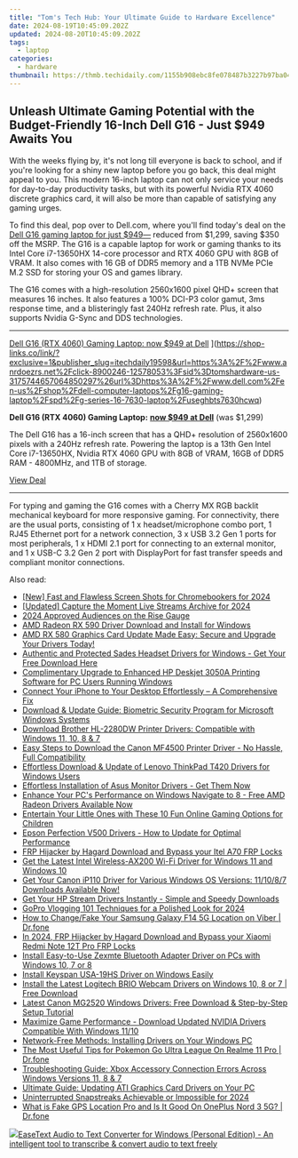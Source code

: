 ```yaml
---
title: "Tom's Tech Hub: Your Ultimate Guide to Hardware Excellence"
date: 2024-08-19T10:45:09.202Z
updated: 2024-08-20T10:45:09.202Z
tags:
  - laptop
categories:
  - hardware
thumbnail: https://thmb.techidaily.com/1155b908ebc8fe078487b3227b97ba044636fc4713be9d07ea00e7f8a9937936.jpeg
---
```


## Unleash Ultimate Gaming Potential with the Budget-Friendly 16-Inch Dell G16 - Just $949 Awaits You

With the weeks flying by, it's not long till everyone is back to school, and if you're looking for a shiny new laptop before you go back, this deal might appeal to you. This modern 16-inch laptop can not only service your needs for day-to-day productivity tasks, but with its powerful Nvidia RTX 4060 discrete graphics card, it will also be more than capable of satisfying any gaming urges.

 To find this deal, pop over to Dell.com, where you'll find today's deal on the [Dell G16 gaming laptop for just $949—](https://shop-links.co/link/?exclusive=1&publisher_slug=itechdaily19598&url=https%3A%2F%2Fwww.anrdoezrs.net%2Fclick-8900246-12578053%3Fsid%3Dtomshardware-us-1480388618869143757%26url%3Dhttps%3A%2F%2Fwww.dell.com%2Fen-us%2Fshop%2Fdell-computer-laptops%2Fg16-gaming-laptop%2Fspd%2Fg-series-16-7630-laptop%2Fuseghbts7630hcwq) reduced from $1,299, saving $350 off the MSRP. The G16 is a capable laptop for work or gaming thanks to its Intel Core i7-13650HX 14-core processor and RTX 4060 GPU with 8GB of VRAM. It also comes with 16 GB of DDR5 memory and a 1TB NVMe PCIe M.2 SSD for storing your OS and games library.

 The G16 comes with a high-resolution 2560x1600 pixel QHD+ screen that measures 16 inches. It also features a 100% DCI-P3 color gamut, 3ms response time, and a blisteringly fast 240Hz refresh rate. Plus, it also supports Nvidia G-Sync and DDS technologies.

---

[Dell G16 (RTX 4060) Gaming Laptop: now $949 at Dell](https://cdn.mos.cms.futurecdn.net/NPJauG39StrdYgY3X3uGgL-200-100.png "Dell G16 (RTX 4060) Gaming Laptop: now $949 at Dell") ](https://shop-links.co/link/?exclusive=1&publisher_slug=itechdaily19598&url=https%3A%2F%2Fwww.anrdoezrs.net%2Fclick-8900246-12578053%3Fsid%3Dtomshardware-us-3175744657064850297%26url%3Dhttps%3A%2F%2Fwww.dell.com%2Fen-us%2Fshop%2Fdell-computer-laptops%2Fg16-gaming-laptop%2Fspd%2Fg-series-16-7630-laptop%2Fuseghbts7630hcwq)

**Dell G16 (RTX 4060) Gaming Laptop:** [**now $949 at Dell**](https://shop-links.co/link/?exclusive=1&publisher_slug=itechdaily19598&url=https%3A%2F%2Fwww.anrdoezrs.net%2Fclick-8900246-12578053%3Fsid%3Dtomshardware-us-1656256097590331776%26url%3Dhttps%3A%2F%2Fwww.dell.com%2Fen-us%2Fshop%2Fdell-computer-laptops%2Fg16-gaming-laptop%2Fspd%2Fg-series-16-7630-laptop%2Fuseghbts7630hcwq)  (was $1,299)  
  
 The Dell G16 has a 16-inch screen that has a QHD+ resolution of 2560x1600 pixels with a 240Hz refresh rate. Powering the laptop is a 13th Gen Intel Core i7-13650HX, Nvidia RTX 4060 GPU with 8GB of VRAM, 16GB of DDR5 RAM - 4800MHz, and 1TB of storage.

[View Deal](https://shop-links.co/link/?exclusive=1&publisher_slug=itechdaily19598&url=https%3A%2F%2Fwww.anrdoezrs.net%2Fclick-8900246-12578053%3Fsid%3Dtomshardware-us-3175744657064850297%26url%3Dhttps%3A%2F%2Fwww.dell.com%2Fen-us%2Fshop%2Fdell-computer-laptops%2Fg16-gaming-laptop%2Fspd%2Fg-series-16-7630-laptop%2Fuseghbts7630hcwq)

---

 For typing and gaming the G16 comes with a Cherry MX RGB backlit mechanical keyboard for more responsive gaming. For connectivity, there are the usual ports, consisting of 1 x headset/microphone combo port, 1 RJ45 Ethernet port for a network connection, 3 x USB 3.2 Gen 1 ports for most peripherals, 1 x HDMI 2.1 port for connecting to an external monitor, and 1 x USB-C 3.2 Gen 2 port with DisplayPort for fast transfer speeds and compliant monitor connections.

<ins class="adsbygoogle"
     style="display:block"
     data-ad-format="autorelaxed"
     data-ad-client="ca-pub-7571918770474297"
     data-ad-slot="1223367746"></ins>



<ins class="adsbygoogle"
     style="display:block"
     data-ad-client="ca-pub-7571918770474297"
     data-ad-slot="8358498916"
     data-ad-format="auto"
     data-full-width-responsive="true"></ins>

<span class="atpl-alsoreadstyle">Also read:</span>
<div><ul>
<li><a href="https://screen-capture.techidaily.com/new-fast-and-flawless-screen-shots-for-chromebookers-for-2024/"><u>[New] Fast and Flawless Screen Shots for Chromebookers for 2024</u></a></li>
<li><a href="https://facebook-video-recording.techidaily.com/updated-capture-the-moment-live-streams-archive-for-2024/"><u>[Updated] Capture the Moment  Live Streams Archive for 2024</u></a></li>
<li><a href="https://youtube-docs.techidaily.com/approved-audiences-on-the-rise-gauge/"><u>2024 Approved  Audiences on the Rise Gauge</u></a></li>
<li><a href="https://hardware-help.techidaily.com/amd-radeon-rx-590-driver-download-and-install-for-windows/"><u>AMD Radeon RX 590 Driver Download and Install for Windows</u></a></li>
<li><a href="https://hardware-help.techidaily.com/1722965025025-amd-rx-580-graphics-card-update-made-easy-secure-and-upgrade-your-drivers-today/"><u>AMD RX 580 Graphics Card Update Made Easy: Secure and Upgrade Your Drivers Today!</u></a></li>
<li><a href="https://hardware-help.techidaily.com/1722967424645-authentic-and-protected-sades-headset-drivers-for-windows-get-your-free-download-here/"><u>Authentic and Protected Sades Headset Drivers for Windows - Get Your Free Download Here</u></a></li>
<li><a href="https://hardware-help.techidaily.com/complimentary-upgrade-to-enhanced-hp-deskjet-3050a-printing-software-for-pc-users-running-windows/"><u>Complimentary Upgrade to Enhanced HP Deskjet 3050A Printing Software for PC Users Running Windows</u></a></li>
<li><a href="https://fox-that.techidaily.com/1721474866935-connect-your-iphone-to-your-desktop-effortlessly-a-comprehensive-fix/"><u>Connect Your iPhone to Your Desktop Effortlessly – A Comprehensive Fix</u></a></li>
<li><a href="https://hardware-help.techidaily.com/download-and-update-guide-biometric-security-program-for-microsoft-windows-systems/"><u>Download & Update Guide: Biometric Security Program for Microsoft Windows Systems</u></a></li>
<li><a href="https://hardware-help.techidaily.com/1722956629737-download-brother-hl-2280dw-printer-drivers-compatible-with-windows-11-10-8-and-7/"><u>Download Brother HL-2280DW Printer Drivers: Compatible with Windows 11, 10, 8 & 7</u></a></li>
<li><a href="https://hardware-help.techidaily.com/easy-steps-to-download-the-canon-mf4500-printer-driver-no-hassle-full-compatibility/"><u>Easy Steps to Download the Canon MF4500 Printer Driver - No Hassle, Full Compatibility</u></a></li>
<li><a href="https://hardware-help.techidaily.com/effortless-download-and-update-of-lenovo-thinkpad-t420-drivers-for-windows-users/"><u>Effortless Download & Update of Lenovo ThinkPad T420 Drivers for Windows Users</u></a></li>
<li><a href="https://hardware-help.techidaily.com/effortless-installation-of-asus-monitor-drivers-get-them-now/"><u>Effortless Installation of Asus Monitor Drivers - Get Them Now</u></a></li>
<li><a href="https://hardware-help.techidaily.com/enhance-your-pcs-performance-on-windows-navigate-to-8-free-amd-radeon-drivers-available-now/"><u>Enhance Your PC's Performance on Windows Navigate to 8 - Free AMD Radeon Drivers Available Now</u></a></li>
<li><a href="https://techtrends.techidaily.com/entertain-your-little-ones-with-these-10-fun-online-gaming-options-for-children/"><u>Entertain Your Little Ones with These 10 Fun Online Gaming Options for Children</u></a></li>
<li><a href="https://hardware-help.techidaily.com/epson-perfection-v500-drivers-how-to-update-for-optimal-performance/"><u>Epson Perfection V500 Drivers - How to Update for Optimal Performance</u></a></li>
<li><a href="https://bypass-frp.techidaily.com/frp-hijacker-by-hagard-download-and-bypass-your-itel-a70-frp-locks-by-drfone-android/"><u>FRP Hijacker by Hagard Download and Bypass your Itel A70 FRP Locks</u></a></li>
<li><a href="https://hardware-help.techidaily.com/get-the-latest-intel-wireless-ax200-wi-fi-driver-for-windows-11-and-windows-10/"><u>Get the Latest Intel Wireless-AX200 Wi-Fi Driver for Windows 11 and Windows 10</u></a></li>
<li><a href="https://hardware-help.techidaily.com/get-your-canon-ip110-driver-for-various-windows-os-versions-111087-downloads-available-now/"><u>Get Your Canon iP110 Driver for Various Windows OS Versions: 11/10/8/7 Downloads Available Now!</u></a></li>
<li><a href="https://hardware-help.techidaily.com/get-your-hp-stream-drivers-instantly-simple-and-speedy-downloads/"><u>Get Your HP Stream Drivers Instantly - Simple and Speedy Downloads</u></a></li>
<li><a href="https://some-techniques.techidaily.com/gopro-vlogging-101-techniques-for-a-polished-look-for-2024/"><u>GoPro Vlogging 101  Techniques for a Polished Look for 2024</u></a></li>
<li><a href="https://location-social.techidaily.com/how-to-changefake-your-samsung-galaxy-f14-5g-location-on-viber-drfone-by-drfone-virtual-android/"><u>How to Change/Fake Your Samsung Galaxy F14 5G Location on Viber | Dr.fone</u></a></li>
<li><a href="https://bypass-frp.techidaily.com/in-2024-frp-hijacker-by-hagard-download-and-bypass-your-xiaomi-redmi-note-12t-pro-frp-locks-by-drfone-android/"><u>In 2024, FRP Hijacker by Hagard Download and Bypass your Xiaomi Redmi Note 12T Pro FRP Locks</u></a></li>
<li><a href="https://hardware-help.techidaily.com/install-easy-to-use-zexmte-bluetooth-adapter-driver-on-pcs-with-windows-10-7-or-8/"><u>Install Easy-to-Use Zexmte Bluetooth Adapter Driver on PCs with Windows 10, 7 or 8</u></a></li>
<li><a href="https://hardware-help.techidaily.com/install-keyspan-usa-19hs-driver-on-windows-easily/"><u>Install Keyspan USA-19HS Driver on Windows Easily</u></a></li>
<li><a href="https://hardware-help.techidaily.com/install-the-latest-logitech-brio-webcam-drivers-on-windows-10-8-or-7-free-download/"><u>Install the Latest Logitech BRIO Webcam Drivers on Windows 10, 8 or 7 | Free Download</u></a></li>
<li><a href="https://hardware-help.techidaily.com/latest-canon-mg2520-windows-drivers-free-download-and-step-by-step-setup-tutorial/"><u>Latest Canon MG2520 Windows Drivers: Free Download & Step-by-Step Setup Tutorial</u></a></li>
<li><a href="https://hardware-help.techidaily.com/maximize-game-performance-download-updated-nvidia-drivers-compatible-with-windows-1110/"><u>Maximize Game Performance - Download Updated NVIDIA Drivers Compatible With Windows 11/10</u></a></li>
<li><a href="https://hardware-help.techidaily.com/network-free-methods-installing-drivers-on-your-windows-pc/"><u>Network-Free Methods: Installing Drivers on Your Windows PC</u></a></li>
<li><a href="https://pokemon-go-android.techidaily.com/the-most-useful-tips-for-pokemon-go-ultra-league-on-realme-11-pro-drfone-by-drfone-virtual-android/"><u>The Most Useful Tips for Pokemon Go Ultra League On Realme 11 Pro | Dr.fone</u></a></li>
<li><a href="https://hardware-help.techidaily.com/troubleshooting-guide-xbox-accessory-connection-errors-across-windows-versions-11-8-and-7/"><u>Troubleshooting Guide: Xbox Accessory Connection Errors Across Windows Versions 11, 8 & 7</u></a></li>
<li><a href="https://hardware-help.techidaily.com/ultimate-guide-updating-ati-graphics-card-drivers-on-your-pc/"><u>Ultimate Guide: Updating ATI Graphics Card Drivers on Your PC</u></a></li>
<li><a href="https://snapchat-videos.techidaily.com/uninterrupted-snapstreaks-achievable-or-impossible-for-2024/"><u>Uninterrupted Snapstreaks  Achievable or Impossible for 2024</u></a></li>
<li><a href="https://fake-location.techidaily.com/what-is-fake-gps-location-pro-and-is-it-good-on-oneplus-nord-3-5g-drfone-by-drfone-virtual-android/"><u>What is Fake GPS Location Pro and Is It Good On OnePlus Nord 3 5G? | Dr.fone</u></a></li>
</ul></div>

<!-- affiliate ads begin -->
<a href="https://secure.2checkout.com/order/checkout.php?PRODS=40203538&QTY=1&AFFILIATE=108875&CART=1"><img src="https://secure.avangate.com/images/merchant/cc4b82e826b52ec41c810301548e8f48/products/audio-to-text-transcription-software.png" border="0">EaseText Audio to Text Converter for Windows (Personal Edition) - An intelligent tool to transcribe & convert audio to text freely </a>
<!-- affiliate ads end -->